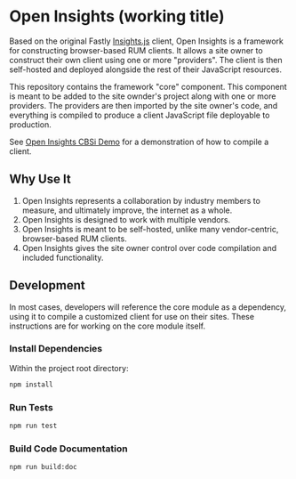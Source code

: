 # Open Insights (working title)

Based on the original Fastly [Insights.js](https://github.com/fastly/insights.js)
client, Open Insights is a framework for constructing browser-based RUM clients.
It allows a site owner to construct their own client using one or more "providers".
The client is then self-hosted and deployed alongside the rest of their JavaScript
resources.

This repository contains the framework "core" component. This component is meant
to be added to the site ownder's project along with one or more providers. The
providers are then imported by the site owner's code, and everything is compiled
to produce a client JavaScript file deployable to production.

See [Open Insights CBSi Demo](https://github.com/cbsinteractive/open-insights-cbsi-demo)
for a demonstration of how to compile a client.

## Why Use It

1. Open Insights represents a collaboration by industry members to measure, and ultimately
   improve, the internet as a whole.
1. Open Insights is designed to work with multiple vendors.
1. Open Insights is meant to be self-hosted, unlike many vendor-centric, browser-based
   RUM clients.
1. Open Insights gives the site owner control over code compilation and included
   functionality.

## Development

In most cases, developers will reference the core module as a dependency, using it to
compile a customized client for use on their sites. These instructions are for working
on the core module itself.

### Install Dependencies

Within the project root directory:

```bash
npm install
```

### Run Tests

```bash
npm run test
```

### Build Code Documentation

```bash
npm run build:doc
```
